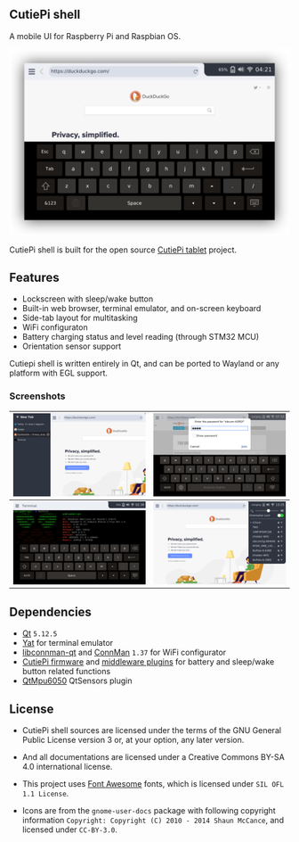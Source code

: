 ## CutiePi shell

A mobile UI for Raspberry Pi and Raspbian OS.

![](screenshots/cutiepi-shell-heroshot.png)

CutiePi shell is built for the open source [CutiePi tablet](https://cutiepi.io) project.

## Features

* Lockscreen with sleep/wake button
* Built-in web browser, terminal emulator, and on-screen keyboard 
* Side-tab layout for multitasking 
* WiFi configuraton 
* Battery charging status and level reading (through STM32 MCU)
* Orientation sensor support 

Cutiepi shell is written entirely in Qt, and can be ported to Wayland or any platform with EGL support.

### Screenshots 

| ![](screenshots/sidetab.png) | ![](screenshots/wifi.png) |
| ------------- | ------------- | 
| ![](screenshots/terminal.png)  | ![](screenshots/settings.png) |

## Dependencies 

- [Qt](http://download.qt.io/official_releases/qt/5.12/) `5.12.5`
- [Yat](https://github.com/jorgen/yat) for terminal emulator
- [libconnman-qt](https://git.sailfishos.org/mer-core/libconnman-qt) and [ConnMan](https://01.org/connman) `1.37` for WiFi configurator
- [CutiePi firmware](https://github.com/cutiepi-io/cutiepi-firmware) and [middleware plugins](https://github.com/cutiepi-io/cutiepi-middleware) for battery and sleep/wake button related functions 
- [QtMpu6050](https://github.com/cutiepi-io/QtMpu6050) QtSensors plugin

## License 

* CutiePi shell sources are licensed under the terms of the GNU General Public License version 3 or, at your option, any later version. 
* And all documentations are licensed under a Creative Commons BY-SA 4.0 international license. 
* This project uses [Font Awesome](https://fontawesome.com/license/free) fonts, which is licensed under `SIL OFL 1.1 License`. 

* Icons are from the `gnome-user-docs` package with following copyright information `Copyright: Copyright (C) 2010 - 2014 Shaun McCance`, and licensed under `CC-BY-3.0`. 

